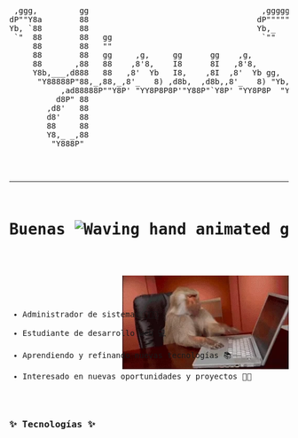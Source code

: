 <p align="center"><pre> ,ggg,         gg                                     ,ggggggggggggggg                              
dP""Y8a        88                                    dP""""""88"""""""                ,dPYb,        
Yb, `88        88                                    Yb,_    88                       IP'`Yb        
 `"  88        88   gg                                `""    88                       I8  8I        
     88        88   ""                                       88                       I8  8'        
     88        88   gg     ,g,     gg      gg    ,g,         88  gg      gg  ,gggggg, I8 dP  ,ggg,  
     88       ,88   88    ,8'8,    I8      8I   ,8'8,        88  I8      8I  dP""""8I I8dP  i8" "8i 
     Y8b,___,d888   88   ,8'  Yb   I8,    ,8I  ,8'  Yb gg,   88  I8,    ,8I ,8'    8I I8P   I8, ,8I 
      "Y88888P"88,_,88,_,8'_   8) ,d8b,  ,d8b,,8'_   8) "Yb,,8P ,d8b,  ,d8b,dP     Y8,d8b,_ `YbadP' 
           ,ad88888P""Y8P' "YY8P8P8P'"Y88P"`Y8P' "YY8P8P  "Y8P' 8P'"Y88P"`Y8P      `Y8P'"Y8888P"Y888
          d8P" 88                                                                                   
        ,d8'   88                                                                                   
        d8'    88                                                                                   
        88     88                                                                                   
        Y8,_ _,88                                                                                   
         "Y888P"                                                                                    </p>

---
<h1 align="left">Buenas <img src="https://raw.githubusercontent.com/nixin72/nixin72/master/wave.gif" 
         alt="Waving hand animated gif"
         height="45"
         width="45" />, soy Jesus</h1>
<br/>
<img align="right" width=300px alt="GIF" src="src/monkey.webp" />

- Administrador de sistemas 👩🏻‍💻
- Estudiante de desarrollo web 💻 
- Aprendiendo y refinando nuevas tecnologías 📚
- Interesado en nuevas oportunidades y proyectos 🤝🏻

<h3>✨ Tecnologías ✨</h3>




